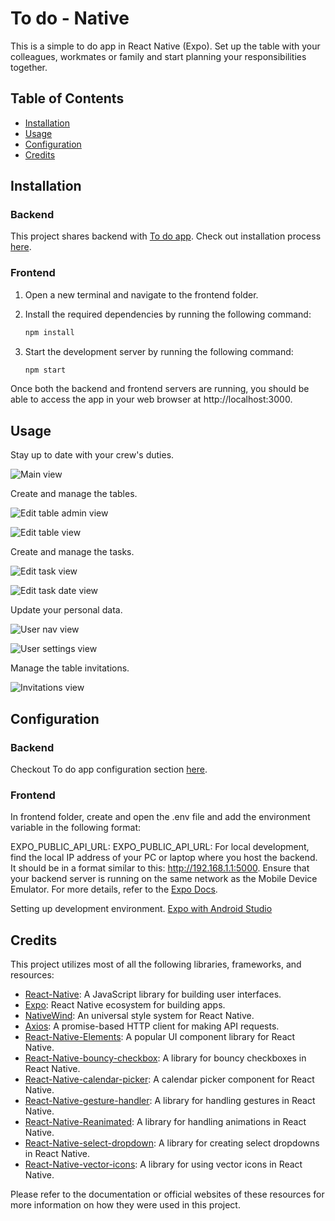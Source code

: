 # To do - Native

This is a simple to do app in React Native (Expo). Set up the table with your colleagues, workmates or family and start planning your responsibilities together.

## Table of Contents

- [Installation](#installation)
- [Usage](#usage)
- [Configuration](#configuration)
- [Credits](#credits)

## Installation

### Backend

This project shares backend with [To do app](https://github.com/rafalbodanka/todo_app). Check out installation process [here](https://github.com/rafalbodanka/todo_app#backend).

### Frontend

1. Open a new terminal and navigate to the frontend folder.
2. Install the required dependencies by running the following command:

   ```bash
   npm install
   ```

3. Start the development server by running the following command:

   ```bash
   npm start
   ```

Once both the backend and frontend servers are running, you should be able to access the app in your web browser at http://localhost:3000.

## Usage

Stay up to date with your crew's duties.

![Main view](./assets/main-view.png)

Create and manage the tables.

![Edit table admin view](./assets/add-table-view.png)

![Edit table view](./assets/edit-table-view.png)

Create and manage the tasks.

![Edit task view](./assets/edit-task-view.png)

![Edit task date view](./assets/edit-task-users-view.png)

Update your personal data.

![User nav view](./assets/navigation-menu-view.png)

![User settings view](./assets/user-settings-view.png)

Manage the table invitations.

![Invitations view](./assets/invitations-view.png)

## Configuration

### Backend 

Checkout To do app configuration section [here](https://github.com/rafalbodanka/todo_app#configuration).

### Frontend

In frontend folder, create and open the .env file and add the environment variable in the following format:

EXPO_PUBLIC_API_URL: EXPO_PUBLIC_API_URL: For local development, find the local IP address of your PC or laptop where you host the backend. It should be in a format similar to this: http://192.168.1.1:5000. Ensure that your backend server is running on the same network as the Mobile Device Emulator. For more details, refer to the [Expo Docs](https://docs.expo.dev/guides/environment-variables/).

Setting up development environment. [Expo with Android Studio](https://docs.expo.dev/workflow/android-studio-emulator/)

## Credits

This project utilizes most of all the following libraries, frameworks, and resources:

- [React-Native](https://reactjs.org/): A JavaScript library for building user interfaces.
- [Expo](https://expo.dev/): React Native ecosystem for building apps.
- [NativeWind](https://www.nativewind.dev/): An universal style system for React Native.
- [Axios](https://axios-http.com/): A promise-based HTTP client for making API requests.
- [React-Native-Elements](https://reactnativeelements.com/): A popular UI component library for React Native.
- [React-Native-bouncy-checkbox](https://github.com/WrathChaos/react-native-bouncy-checkbox): A library for bouncy checkboxes in React Native.
- [React-Native-calendar-picker](https://www.npmjs.com/package/react-native-calendar-picker): A calendar picker component for React Native.
- [React-Native-gesture-handler](https://docs.swmansion.com/react-native-gesture-handler/docs/): A library for handling gestures in React Native.
- [React-Native-Reanimated](https://docs.swmansion.com/react-native-reanimated/): A library for handling animations in React Native.
- [React-Native-select-dropdown](https://www.npmjs.com/package/react-native-select-dropdown): A library for creating select dropdowns in React Native.
- [React-Native-vector-icons](https://www.npmjs.com/package/react-native-vector-icons): A library for using vector icons in React Native.

Please refer to the documentation or official websites of these resources for more information on how they were used in this project.
